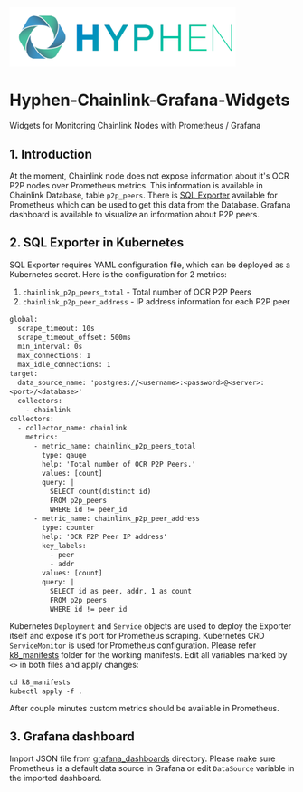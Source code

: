 <a href="https://www.hyphen.earth/"><img src="https://github.com/Hyphen-Global-AG/hyphen-climate-framework/blob/main/.github/Hyphen_logo_final_hor.png?raw=true" alt="Hyphen Global AG" width="400"/></a>

# Hyphen-Chainlink-Grafana-Widgets

Widgets for Monitoring Chainlink Nodes with Prometheus / Grafana

## 1. Introduction
At the moment, Chainlink node does not expose information about it's OCR P2P nodes over Prometheus metrics.
This information is available in Chainlink Database, table `p2p_peers`.
There is [SQL Exporter](https://github.com/free/sql_exporter) available for Prometheus which can be used to get this data from the Database.
Grafana dashboard is available to visualize an information about P2P peers.

## 2. SQL Exporter in Kubernetes
SQL Exporter requires YAML configuration file, which can be deployed as a Kubernetes secret.
Here is the configuration for 2 metrics:
1. `chainlink_p2p_peers_total` - Total number of OCR P2P Peers
2. `chainlink_p2p_peer_address` - IP address information for each P2P peer
```
global:
  scrape_timeout: 10s
  scrape_timeout_offset: 500ms
  min_interval: 0s
  max_connections: 1
  max_idle_connections: 1
target:
  data_source_name: 'postgres://<username>:<password>@<server>:<port>/<database>'
  collectors:
    - chainlink
collectors:
  - collector_name: chainlink
    metrics:
      - metric_name: chainlink_p2p_peers_total
        type: gauge
        help: 'Total number of OCR P2P Peers.'
        values: [count]
        query: |
          SELECT count(distinct id)
          FROM p2p_peers
          WHERE id != peer_id
      - metric_name: chainlink_p2p_peer_address
        type: counter
        help: 'OCR P2P Peer IP address'
        key_labels:
          - peer
          - addr
        values: [count]
        query: |
          SELECT id as peer, addr, 1 as count
          FROM p2p_peers
          WHERE id != peer_id
```

Kubernetes `Deployment` and `Service` objects are used to deploy the Exporter itself and expose it's port for Prometheus scraping.
Kubernetes CRD `ServiceMonitor` is used for Prometheus configuration.
Please refer [k8_manifests](k8_manifests) folder for the working manifests.
Edit all variables marked by `<>` in both files and apply changes:

```
cd k8_manifests
kubectl apply -f .
```
After couple minutes custom metrics should be available in Prometheus.

## 3. Grafana dashboard
Import JSON file from [grafana_dashboards](grafana_dashboards) directory.
Please make sure Prometheus is a default data source in Grafana or edit `DataSource` variable in the imported dashboard.
